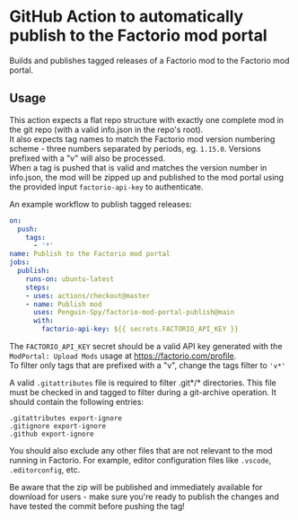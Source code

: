 # GitHub Action to automatically publish to the Factorio mod portal

Builds and publishes tagged releases of a Factorio mod to the Factorio mod portal.

## Usage
This action expects a flat repo structure with exactly one complete mod in the git repo (with a valid info.json in the repo's root).  
It also expects tag names to match the Factorio mod version numbering scheme - three numbers separated by periods, eg. `1.15.0`. Versions prefixed with a "v" will also be processed.  
When a tag is pushed that is valid and matches the version number in info.json, the mod will be zipped up and published to the mod portal using the provided input `factorio-api-key` to authenticate.

An example workflow to publish tagged releases:
```yml
on:
  push:
    tags:
      - '*'
name: Publish to the Factorio mod portal
jobs:
  publish:
    runs-on: ubuntu-latest
    steps:
    - uses: actions/checkout@master
    - name: Publish mod
      uses: Penguin-Spy/factorio-mod-portal-publish@main
      with:
        factorio-api-key: ${{ secrets.FACTORIO_API_KEY }}
```

The `FACTORIO_API_KEY` secret should be a valid API key generated with the `ModPortal: Upload Mods` usage at https://factorio.com/profile.  
To filter only tags that are prefixed with a "v", change the tags filter to `'v*'`

A valid `.gitattributes` file is required to filter .git*/* directories. This file must be checked in and tagged to filter during a git-archive operation. It should contain the following entries:
```
.gitattributes export-ignore
.gitignore export-ignore
.github export-ignore
```
You should also exclude any other files that are not relevant to the mod running in Factorio. For example, editor configuration files like `.vscode`, `.editorconfig`, etc.

Be aware that the zip will be published and immediately available for download for users - make sure you're ready to publish the changes and have tested the commit before pushing the tag!
